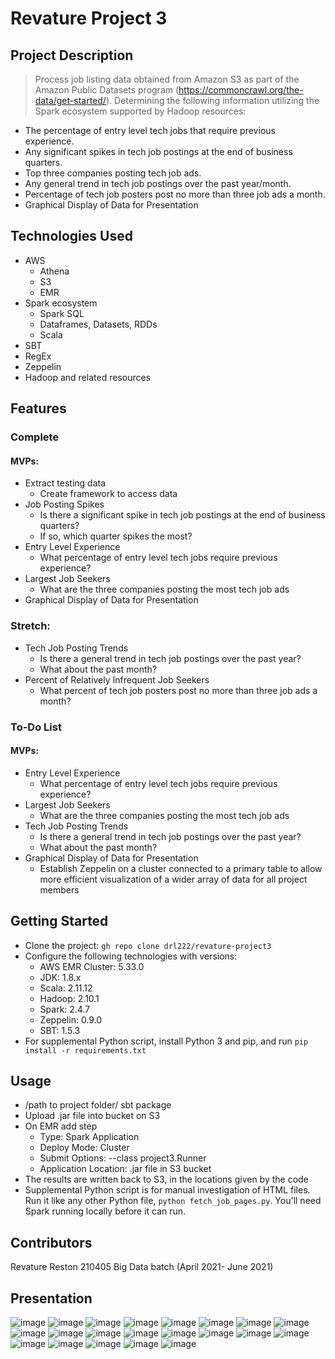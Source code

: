 # Revature Project 3
## Project Description

> Process job listing data obtained from Amazon S3 as part of the Amazon Public Datasets program (https://commoncrawl.org/the-data/get-started/). Determining the following information utilizing the Spark ecosystem supported by Hadoop resources:
* The percentage of entry level tech jobs that require previous experience.
* Any significant spikes in tech job postings at the end of business quarters.
* Top three companies posting tech job ads.
* Any general trend in tech job postings over the past year/month.
* Percentage of tech job posters post no more than three job ads a month.
* Graphical Display of Data for Presentation


## Technologies Used

* AWS
	* Athena
	* S3
	* EMR
* Spark ecosystem
	* Spark SQL
	* Dataframes, Datasets, RDDs
	* Scala
* SBT
* RegEx
* Zeppelin
* Hadoop and related resources

## Features

### Complete

#### MVPs:
* Extract testing data
  	* Create framework to access data
* Job Posting Spikes
	* Is there a significant spike in tech job postings at the end of business quarters?
	* If so, which quarter spikes the most?
* Entry Level Experience
	* What percentage of entry level tech jobs require previous experience?
* Largest Job Seekers
	* What are the three companies posting the most tech job ads
* Graphical Display of Data for Presentation

### Stretch:
* Tech Job Posting Trends
	* Is there a general trend in tech job postings over the past year?
	* What about the past month?
* Percent of Relatively Infrequent Job Seekers
	* What percent of tech job posters post no more than three job ads a month?

### To-Do List

#### MVPs:
	
* Entry Level Experience
	* What percentage of entry level tech jobs require previous experience?
* Largest Job Seekers
	* What are the three companies posting the most tech job ads
* Tech Job Posting Trends
	* Is there a general trend in tech job postings over the past year?
	* What about the past month?
* Graphical Display of Data for Presentation
	* Establish Zeppelin on a cluster connected to a primary table to allow more efficient visualization of a wider array of data for all project members

## Getting Started

* Clone the project: `gh repo clone drl222/revature-project3`
* Configure the following technologies with versions:
	* AWS EMR Cluster: 5.33.0
	* JDK: 1.8.x
	* Scala: 2.11.12
	* Hadoop: 2.10.1
	* Spark: 2.4.7
	* Zeppelin: 0.9.0
	* SBT: 1.5.3
* For supplemental Python script, install Python 3 and pip, and run `pip install -r requirements.txt`

## Usage

* /path to project folder/ sbt package 
* Upload .jar file into bucket on S3
* On EMR add step
	* Type: Spark Application
	* Deploy Mode: Cluster
	* Submit Options: --class project3.Runner
	* Application Location: .jar file in S3 bucket
* The results are written back to S3, in the locations given by the code
* Supplemental Python script is for manual investigation of HTML files. Run it like any other Python file, `python fetch_job_pages.py`. You'll need Spark running locally before it can run.

## Contributors

Revature Reston 210405 Big Data batch (April  2021- June 2021)

## Presentation
![image](https://user-images.githubusercontent.com/82099912/122787020-87231b00-d27a-11eb-88e3-9d9f1431a419.png)
![image](https://user-images.githubusercontent.com/82099912/122787097-9a35eb00-d27a-11eb-8a64-c242a58766b7.png)
![image](https://user-images.githubusercontent.com/82099912/122787269-c81b2f80-d27a-11eb-9079-4de0bbb865a1.png)
![image](https://user-images.githubusercontent.com/82099912/122787302-d0736a80-d27a-11eb-9078-6a60e0525914.png)
![image](https://user-images.githubusercontent.com/82099912/122787359-df5a1d00-d27a-11eb-9ec4-3bcebee60a02.png)
![image](https://user-images.githubusercontent.com/82099912/122787409-ec770c00-d27a-11eb-9b52-83a310635e47.png)
![image](https://user-images.githubusercontent.com/82099912/122787449-f6990a80-d27a-11eb-8337-c099547811ce.png)
![image](https://user-images.githubusercontent.com/82099912/122787488-00227280-d27b-11eb-9c35-ac46c9adf879.png)
![image](https://user-images.githubusercontent.com/82099912/122787542-0d3f6180-d27b-11eb-8fe6-ca453dcdd0ea.png)
![image](https://user-images.githubusercontent.com/82099912/122787574-15979c80-d27b-11eb-90ad-6d793c5fcbee.png)
![image](https://user-images.githubusercontent.com/82099912/122787614-1f210480-d27b-11eb-8d8b-d104f98cca9a.png)
![image](https://user-images.githubusercontent.com/82099912/122787647-27793f80-d27b-11eb-91dc-a3b287beb20f.png)
![image](https://user-images.githubusercontent.com/82099912/122787682-306a1100-d27b-11eb-85be-dd9dd24728cc.png)
![image](https://user-images.githubusercontent.com/82099912/122787734-3cee6980-d27b-11eb-9117-7ee6f00fc1ae.png)
![image](https://user-images.githubusercontent.com/82099912/122787775-45df3b00-d27b-11eb-85bf-a490ef6d4f04.png)
![image](https://user-images.githubusercontent.com/82099912/122787799-4ed00c80-d27b-11eb-8269-76207406096e.png)
![image](https://user-images.githubusercontent.com/82099912/122787827-55f71a80-d27b-11eb-9e6c-9a5cc206deda.png)
![image](https://user-images.githubusercontent.com/82099912/122787910-6d360800-d27b-11eb-9ee3-624140e57a28.png)
![image](https://user-images.githubusercontent.com/82099912/122787948-758e4300-d27b-11eb-98c7-0db408cfd898.png)
![image](https://user-images.githubusercontent.com/82099912/122787984-7c1cba80-d27b-11eb-90ca-d744e1e2e8f1.png)
![image](https://user-images.githubusercontent.com/82099912/122788019-83dc5f00-d27b-11eb-8db9-75d3120edd0a.png)

